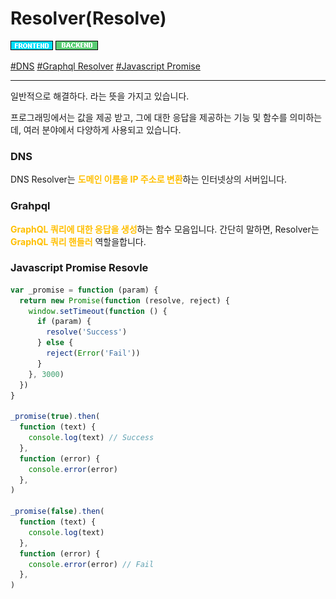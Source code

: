 # Resolver(Resolve)

![Frontend](../../2TAT1C/Label_Frontend.png)
![Backend](../../2TAT1C/Label_Backend.png)

<a href="">#DNS</a>
<a href="https://www.apollographql.com/docs/apollo-server/data/resolvers/">#Graphql Resolver</a>
<a href="https://developer.mozilla.org/ko/docs/Web/JavaScript/Reference/Global_Objects/Promise/resolve#:~:text=Promise.resolve(value)%20%EB%A9%94%EC%84%9C%EB%93%9C,%ED%94%84%EB%A1%9C%EB%AF%B8%EC%8A%A4%EA%B0%80%20%EB%B0%98%ED%99%98%EB%90%A9%EB%8B%88%EB%8B%A4.">#Javascript Promise</a>

---

일반적으로 해결하다. 라는 뜻을 가지고 있습니다.

프로그래밍에서는 값을 제공 받고, 그에 대한 응답을 제공하는 기능 및 함수를 의미하는데, 여러 분야에서 다양하게 사용되고 있습니다.

<h3>DNS</h3>

DNS Resolver는 <span style="color:#FFBF00; font-weight:bold;">도메인 이름을 IP 주소로 변환</span>하는 인터넷상의 서버입니다.

<h3> Grahpql </h3>
<span style="color:#FFBF00; font-weight:bold;">GraphQL 쿼리에 대한 응답을 생성</span>하는 함수 모음입니다. 간단히 말하면, Resolver는 <span style="color:#FFBF00; font-weight:bold;">GraphQL 쿼리 핸들러</span> 역할을합니다.

<h3>Javascript Promise Resovle</h3>

```js
var _promise = function (param) {
  return new Promise(function (resolve, reject) {
    window.setTimeout(function () {
      if (param) {
        resolve('Success')
      } else {
        reject(Error('Fail'))
      }
    }, 3000)
  })
}

_promise(true).then(
  function (text) {
    console.log(text) // Success
  },
  function (error) {
    console.error(error)
  },
)

_promise(false).then(
  function (text) {
    console.log(text)
  },
  function (error) {
    console.error(error) // Fail
  },
)